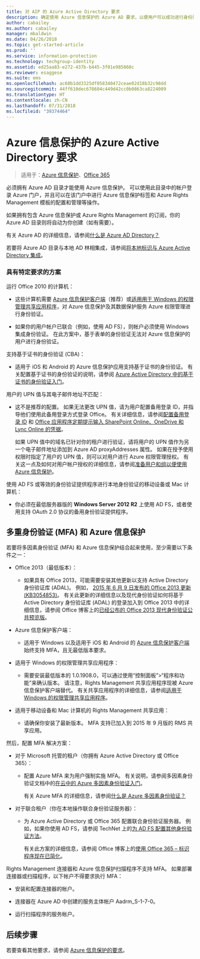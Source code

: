 ```yaml
---
title: 对 AIP 的 Azure Active Directory 要求
description: 确定使用 Azure 信息保护的 Azure AD 要求，以便用户可以成功进行身份验证。
author: cabailey
ms.author: cabailey
manager: mbaldwin
ms.date: 04/26/2018
ms.topic: get-started-article
ms.prod: ''
ms.service: information-protection
ms.technology: techgroup-identity
ms.assetid: ed25aa83-e272-437b-b445-3f01e985860c
ms.reviewer: esaggese
ms.suite: ems
ms.openlocfilehash: ac60b1dd3325df058340472ceae02d18b32c98dd
ms.sourcegitcommit: 44ff610dec678604c449d42cc0b0863ca8224009
ms.translationtype: HT
ms.contentlocale: zh-CN
ms.lasthandoff: 07/31/2018
ms.locfileid: "39374464"
---
```

# <a name="azure-active-directory-requirements-for-azure-information-protection"></a>Azure 信息保护的 Azure Active Directory 要求

>适用于：[Azure 信息保护](https://azure.microsoft.com/pricing/details/information-protection)、[Office 365](http://download.microsoft.com/download/E/C/F/ECF42E71-4EC0-48FF-AA00-577AC14D5B5C/Azure_Information_Protection_licensing_datasheet_EN-US.pdf)

必须拥有 Azure AD 目录才能使用 Azure 信息保护。 可以使用此目录中的帐户登录 Azure 门户，并且可以在该门户中进行 Azure 信息保护标签和 Azure Rights Management 模板的配置和管理等操作。

如果拥有包含 Azure 信息保护或 Azure Rights Management 的订阅，你的 Azure AD 目录则将自动为你创建（如有需要）。  

有关 Azure AD 的详细信息，请参阅[什么是 Azure AD Directory？](/active-directory/active-directory-whatis)

若要将 Azure AD 目录与本地 AD 林相集成，请参阅[将本地标识与 Azure Active Directory 集成](/active-directory/active-directory-aadconnect)。

### <a name="scenarios-that-have-specific-requirements"></a>具有特定要求的方案 

运行 Office 2010 的计算机： 

- 这些计算机需要 [Azure 信息保护客户端](../rms-client/aip-client.md)（推荐）或[适用用于 Windows 的权限管理共享应用程序](../rms-client/sharing-app-windows.md)，对 Azure 信息保护及其数据保护服务 Azure 权限管理进行身份验证。

- 如果你的用户帐户已联合（例如，使用 AD FS），则帐户必须使用 Windows 集成身份验证。 在此方案中，基于表单的身份验证无法对 Azure 信息保护的用户进行身份验证。

支持基于证书的身份验证 (CBA)：

- 适用于 iOS 和 Android 的 Azure 信息保护应用支持基于证书的身份验证。 有关配置基于证书的身份验证的说明，请参阅 [Azure Active Directory 中的基于证书的身份验证入门](/azure/active-directory/active-directory-certificate-based-authentication-get-started)。

用户的 UPN 值与其电子邮件地址不匹配：

- 这不是推荐的配置。 如果无法更改 UPN 值，请为用户配置备用登录 ID，并指导他们使用此备用登录方式登录 Office。 有关详细信息，请参阅[配置备用登录 ID](/windows-server/identity/ad-fs/operations/configuring-alternate-login-id) 和 [Office 应用程序定期提示输入 SharePoint Online、OneDrive 和 Lync Online 的凭据](https://support.microsoft.com/help/2913639/office-applications-periodically-prompt-for-credentials-to-sharepoint-online,-onedrive,-and-lync-online)。
    
    如果 UPN 值中的域名已针对你的租户进行验证，请将用户的 UPN 值作为另一个电子邮件地址添加到 Azure AD proxyAddresses 属性。 如果在授予使用权限时指定了用户的 UPN 值，则可以对用户进行 Azure 权限管理授权。 有关这一点及如何对用户帐户授权的详细信息，请参阅[准备用户和组以便使用 Azure 信息保护](../plan-design/prepare.md)。

使用 AD FS 或等效的身份验证提供程序进行本地身份验证的移动设备或 Mac 计算机：

- 你必须在最低服务器版的 **Windows Server 2012 R2** 上使用 AD FS，或者使用支持 OAuth 2.0 协议的备用身份验证提供程序。

## <a name="multi-factor-authentication-mfa-and-azure-information-protection"></a>多重身份验证 (MFA) 和 Azure 信息保护
若要将多因素身份验证 (MFA) 和 Azure 信息保护结合起来使用，至少需要以下条件之一：

-   Office 2013（最低版本）：

    -   如果具有 Office 2013，可能需要安装其他更新以支持 Active Directory 身份验证库 (ADAL)。 例如， [2015 年 6 月 9 日发布的 Office 2013 更新 (KB3054853)](https://support.microsoft.com/kb/3054853)。 有关此更新的详细信息以及现代身份验证如何将基于 Active Directory 身份验证库 (ADAL) 的登录加入到 Office 2013 中的详细信息，请参阅 Office 博客上的[已经公布的 Office 2013 现代身份验证公共预览版](https://blogs.office.com/2015/03/23/office-2013-modern-authentication-public-preview-announced/)。

- Azure 信息保护客户端：

    - 适用于 Windows 以及适用于 iOS 和 Android 的 [Azure 信息保护客户端](../rms-client/aip-client.md)始终支持 MFA，且无最低版本要求。 

-   适用于 Windows 的权限管理共享应用程序：

    - 需要安装最低版本的 1.0.1908.0，可以通过使用“控制面板”>“程序和功能”来确认版本。 请注意，Rights Management 共享应用程序现被 Azure 信息保护客户端替代。 有关共享应用程序的详细信息，请参阅[适用于 Windows 的权限管理共享应用程序](../rms-client/sharing-app-windows.md)。

-   适用于移动设备和 Mac 计算机的 Rights Management 共享应用：

    -   请确保你安装了最新版本。 MFA 支持已加入到 2015 年 9 月版的 RMS 共享应用。

然后，配置 MFA 解决方案：

-   对于 Microsoft 托管的租户（你拥有 Azure Active Directory 或 Office 365）：

    - 配置 Azure MFA 来为用户强制实施 MFA。 有关说明，请参阅多因素身份验证文档中的[在云中的 Azure 多因素身份验证入门](/multi-factor-authentication/multi-factor-authentication-get-started-cloud)。

        有关 Azure MFA 的详细信息，请参阅[什么是 Azure 多因素身份验证？](/multi-factor-authentication/multi-factor-authentication)

- 对于联合租户（你在本地操作联合身份验证服务器）：

    - 为 Azure Active Directory 或 Office 365 配置联合身份验证服务器。 例如，如果你使用 AD FS，请参阅 TechNet 上的[为 AD FS 配置其他身份验证方法](https://technet.microsoft.com/library/dn758113.aspx)。

        有关此方案的详细信息，请参阅 Office 博客上的[使用 Office 365 – 标识程序现在已简化](https://blogs.office.com/2014/01/30/the-works-with-office-365-identity-program-now-streamlined/)。

Rights Management 连接器和 Azure 信息保护扫描程序不支持 MFA。 如果部署连接器或扫描程序，以下帐户不得要求执行 MFA：

- 安装和配置连接器的帐户。

- 连接器在 Azure AD 中创建的服务主体帐户 Aadrm_S-1-7-0。
 
- 运行扫描程序的服务帐户。

## <a name="next-steps"></a>后续步骤
若要查看其他要求，请参阅 [Azure 信息保护的要求](requirements-azure-rms.md)。

